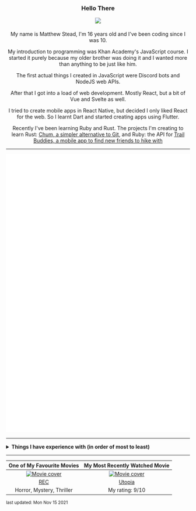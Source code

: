 <div align="center">
  <h3>Hello There</h3>
  <img src="https://github.com/matievisthekat/matievisthekat/blob/master/intro.gif?raw=true" height="400" />
  <br />
  <br />
  My name is Matthew Stead, I'm 16 years old and I've been coding since I was 10.

  My introduction to programming was Khan Academy's JavaScript course. I started it purely because my older brother was doing it and I wanted more than anything to be just like him.

  The first actual things I created in JavaScript were Discord bots and NodeJS web APIs.
  
  After that I got into a load of web development. Mostly React, but a bit of Vue and Svelte as well.
  
  I tried to create mobile apps in React Native, but decided I only liked React for the web. So I learnt Dart and started creating apps using Flutter.
  
  Recently I've been learning Ruby and Rust. The projects I'm creating to learn Rust: <a href="https://github.com/matievisthekat/chum" target="_blank">Chum, a simpler alternative to Git</a>, and Ruby: the API for <a href="https://github.com/TrailBuddies" target="_blank">Trail Buddies, a mobile app to find new friends to hike with</a>

</div>

---

![Metrics](https://raw.githubusercontent.com/matievisthekat/matievisthekat/master/github-metrics.svg)

---

<details>
  <summary><b>Things I have experience with (in order of most to least)</b></summary>

  <h6 id="languages">Languages</h6>
  <p>
    <a href="https://typescriptlang.org">
      <img src="https://img.shields.io/badge/TypeScript-007ACC?style=for-the-badge&amp;logo=typescript&amp;logoColor=white" alt="typescript" />
    </a>
    <a href="https://javascript.com">
      <img src="https://img.shields.io/badge/JavaScript-323330?style=for-the-badge&amp;logo=javascript&amp;logoColor=F7DF1E" alt="javascript" />
    </a>
    <a href="https://dart.dev">
      <img src="https://img.shields.io/badge/Dart-0175C2?style=for-the-badge&amp;logo=dart&amp;logoColor=white" alt="dart" />
    </a>
    <a href="https://www.ruby-lang.org">
      <img src="https://img.shields.io/badge/Ruby-CC342D?style=for-the-badge&amp;logo=ruby&amp;logoColor=white" alt="ruby" />
    </a>
    <a href="https://en.wikipedia.org/wiki/HTML">
      <img src="https://img.shields.io/badge/HTML5-E34F26?style=for-the-badge&amp;logo=html5&amp;logoColor=white" alt="html" />
    </a>
    <a href="https://en.wikipedia.org/wiki/CSS">
      <img src="https://img.shields.io/badge/CSS3-1572B6?style=for-the-badge&amp;logo=css3&amp;logoColor=white" alt="css" />
    </a>
    <a href="https://www.python.org">
      <img src="https://img.shields.io/badge/Python-3776AB?style=for-the-badge&amp;logo=python&amp;logoColor=white" alt="python" />
    </a>
    <a href="https://en.wikipedia.org/wiki/C_Sharp_(programming_language">
      <img src="https://img.shields.io/badge/C%23-239120?style=for-the-badge&amp;logo=c-sharp&amp;logoColor=white" alt="csharp" />
    </a>
    <a href="https://www.php.net">
      <img src="https://img.shields.io/badge/PHP-777BB4?style=for-the-badge&amp;logo=php&amp;logoColor=white" alt="php" />
    </a>
    <a href="https://en.wikipedia.org/wiki/Java_(programming_language">
      <img src="https://img.shields.io/badge/Java-ED8B00?style=for-the-badge&amp;logo=java&amp;logoColor=white" alt="java" />
    </a>
    <a href="https://www.cplusplus.com">
      <img src="https://img.shields.io/badge/C%2B%2B-00599C?style=for-the-badge&amp;logo=c%2B%2B&amp;logoColor=white" alt="cpp" />
    </a>
    <a href="https://elixir-lang.org">
      <img src="https://img.shields.io/badge/Elixir-4B275F?style=for-the-badge&amp;logo=elixir&amp;logoColor=white" alt="elixir" />
    </a>
  </p>

  <h6 id="databases">Databases</h6>

  <p>
    <a href="https://mongodb.org">
      <img src="https://img.shields.io/badge/MongoDB-4EA94B?style=for-the-badge&amp;logo=mongodb&amp;logoColor=white" alt="mongodb" />
    </a>
    <a href="https://postgresql.org">
    <img src="https://img.shields.io/badge/PostgreSQL-316192?style=for-the-badge&amp;logo=postgresql&amp;logoColor=white" alt="postgresql" />
    </a>
    <a href="https://www.mysql.com">
      <img src="https://img.shields.io/badge/MySQL-005C84?style=for-the-badge&amp;logo=mysql&amp;logoColor=white" alt="mysql" />
    </a>
  </p>

  <h6 id="frameworks">Frameworks</h6>

  <p>
    <a href="https://nodejs.org">
      <img src="https://img.shields.io/badge/Node.js-339933?style=for-the-badge&amp;logo=nodedotjs&amp;logoColor=white" alt="nodejs" />
    </a>
    <a href="https://reactjs.org">
      <img src="https://img.shields.io/badge/React-20232A?style=for-the-badge&amp;logo=react&amp;logoColor=61DAFB" alt="react" />
    </a>
    <a href="https://expressjs.com">
      <img src="https://img.shields.io/badge/Express.js-000000?style=for-the-badge&amp;logo=express&amp;logoColor=white" alt="expressjs" />
    </a>
    <a href="https://sass-lang.com">
      <img src="https://img.shields.io/badge/Sass-CC6699?style=for-the-badge&amp;logo=sass&amp;logoColor=white" alt="sass" />
    </a>
    <a href="https://electronjs.org">
      <img src="https://img.shields.io/badge/Electron-2B2E3A?style=for-the-badge&amp;logo=electron&amp;logoColor=9FEAF9" alt="electron" />
    </a>
    <a href="https://flutter.dev">
      <img src="https://img.shields.io/badge/Flutter-02569B?style=for-the-badge&amp;logo=flutter&amp;logoColor=white" alt="flutter" />
    </a>
    <a href="https://unity3d.com">
      <img src="https://img.shields.io/badge/Unity-100000?style=for-the-badge&amp;logo=unity&amp;logoColor=white" alt="unity" />
    </a>
    <a href="https://rubyonrails.org">
      <img src="https://img.shields.io/badge/Ruby_on_Rails-CC0000?style=for-the-badge&amp;logo=ruby-on-rails&amp;logoColor=white" alt="rubyonrails" />
    </a>
    <a href="https://svelte.dev">
      <img src="https://img.shields.io/badge/Svelte-4A4A55?style=for-the-badge&amp;logo=svelte&amp;logoColor=FF3E00" alt="svelte" />
    </a>
  </p>

  <h6 id="cloud-providers">Cloud Providers</h6>

  <p>
    <a href="https://digitalocean.com">
      <img src="https://img.shields.io/badge/Digital_Ocean-0080FF?style=for-the-badge&amp;logo=DigitalOcean&amp;logoColor=white" alt="digitalocean" />
    </a>
    <a href="https://vercel.com">
      <img src="https://img.shields.io/badge/Vercel-000000?style=for-the-badge&amp;logo=vercel&amp;logoColor=white" alt="vercel" />
    </a>
  </p>

  <h6 id="shells">Shells</h6>

  <p>
    <a href="https://gnu.org/software/bash">
      <img src="https://img.shields.io/badge/GNU%20Bash-4EAA25?style=for-the-badge&amp;logo=GNU%20Bash&amp;logoColor=white" alt="bash" />
    </a>
    <a href="https://www.zsh.org">
      <img src="https://img.shields.io/badge/oh_my_zsh-1A2C34?style=for-the-badge&amp;logo=ohmyzsh&amp;logoColor=white" alt="zsh" />
    </a>
  </p>
  
  <h6 id="operating-systems">Operating Systems</h6>

  <p>
    <a href="https://ubuntu.com">
      <img src="https://img.shields.io/badge/Ubuntu-E95420?style=for-the-badge&amp;logo=ubuntu&amp;logoColor=white" alt="ubuntu" />
    </a>
    <a href="https://manjaro.org">
      <img src="https://img.shields.io/badge/manjaro-35BF5C?style=for-the-badge&amp;logo=manjaro&amp;logoColor=white" alt="manjaro" />
    </a>
    <a href="https://pop.system76.com">
      <img src="https://img.shields.io/badge/Pop!_OS-48B9C7?style=for-the-badge&amp;logo=Pop!_OS&amp;logoColor=white" alt="popos" />
    </a>
    <a href="https://android.com">
      <img src="https://img.shields.io/badge/Android-3DDC84?style=for-the-badge&amp;logo=android&amp;logoColor=white" alt="android" />
    </a>
    <a href="https://windows.com">
      <img src="https://img.shields.io/badge/Windows-0078D6?style=for-the-badge&amp;logo=windows&amp;logoColor=white" alt="windows" />
    </a>
  </p>

  <h6 id="ides">IDEs</h6>

  <p>
    <a href="https://code.visualstudio.com">
      <img src="https://img.shields.io/badge/Visual_Studio_Code-0078D4?style=for-the-badge&amp;logo=visual%20studio%20code&amp;logoColor=white" alt="vscode" />
    </a>
    <a href="https://developer.android.com/studio">
      <img src="https://img.shields.io/badge/Android_Studio-3DDC84?style=for-the-badge&amp;logo=android-studio&amp;logoColor=white" alt="androidstudio" />
    </a>
    <a href="https://visualstudio.com">
      <img src="https://img.shields.io/badge/Visual_Studio-5C2D91?style=for-the-badge&amp;logo=visual%20studio&amp;logoColor=white" alt="vs" />
    </a>
  </p>
  
  <h6 id="linters">Linters</h6>

  <p>
    <a href="https://prettier.io">
      <img src="https://img.shields.io/badge/prettier-1A2C34?style=for-the-badge&amp;logo=prettier&amp;logoColor=F7BA3E" alt="prettier" />
    </a>
    <a href="https://eslint.org">
      <img src="https://img.shields.io/badge/eslint-3A33D1?style=for-the-badge&amp;logo=eslint&amp;logoColor=white" alt="eslint" />
    </a>
  </p>

  <h6 id="design-tools">Design Tools</h6>

  <p>
    <a href="https://figma.com">
      <img src="https://img.shields.io/badge/Figma-F24E1E?style=for-the-badge&amp;logo=figma&amp;logoColor=white" alt="figma" />
    </a>
    <a href="https://blender.org">
      <img src="https://img.shields.io/badge/blender-%23F5792A.svg?style=for-the-badge&amp;logo=blender&amp;logoColor=white" alt="blender" />
      </a>
    <a href="https://canva.com">
      <img src="https://img.shields.io/badge/Canva-%2300C4CC.svg?&amp;style=for-the-badge&amp;logo=Canva&amp;logoColor=white" alt="canva" />
    </a>
  </p>
</details>

---

<!--START_SECTION:movies-->
| One of My Favourite Movies | My Most Recently Watched Movie |
| :---: | :---: |
| [![Movie cover](https://m.media-amazon.com/images/M/MV5BZTJmNTZlZWUtZTQ2Yi00YTFjLWFiNzctYzFlNmZmZGMzYTlmXkEyXkFqcGdeQXVyMjQ2MTk1OTE@._V1_UY209_CR4,0,140,209_AL_.jpg)](https://imdb.com/title/tt7557108/?ref_=ttls_li_i) | [![Movie cover](https://m.media-amazon.com/images/M/MV5BMjMwMTA5NDc5M15BMl5BanBnXkFtZTgwMjQ4MTY0MjE@._V1_SX105_CR0,0,105,153_.jpg)](https://imdb.com/title/tt2384811/) |
| [REC](https://imdb.com/title/tt7557108/?ref_=ttls_li_i) | [Utopia](https://imdb.com/title/tt2384811/) |
| Horror, Mystery, Thriller | My rating: 9/10 |

<sup>last updated: Mon Nov 15 2021</sup>

<!--END_SECTION:movies-->
